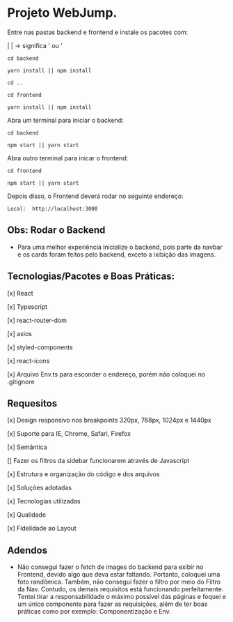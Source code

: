 # Projeto WebJump.

Entre nas pastas backend e frontend e instale os pacotes com:

| | -> significa ' ou '
```
cd backend

yarn install || npm install

cd ..

cd frontend 

yarn install || npm install
```

Abra um terminal para iniciar o backend:
```
cd backend

npm start || yarn start
```

Abra outro terminal para inicar o frontend:
```
cd frontend

npm start || yarn start
```

Depois disso, o Frontend deverá rodar no seguinte endereço:
```
Local:  http://localhost:3000
```


## Obs: Rodar o Backend 
 - Para uma melhor experiência inicialize o backend, pois parte da navbar e os cards foram feitos pelo backend, exceto a ixibição das imagens.


 ## Tecnologias/Pacotes e Boas Práticas:

[x] React

[x] Typescript

[x] react-router-dom

[x] axios

[x] styled-components

[x] react-icons

[x] Arquivo Env.ts para esconder o endereço, porém não coloquei no .gitignore


## Requesitos

[x] Design responsivo nos breakpoints 320px, 768px, 1024px e 1440px

[x] Suporte para IE, Chrome, Safari, Firefox

[x] Semântica

[] Fazer os filtros da sidebar funcionarem através de Javascript

[x] Estrutura e organização do código e dos arquivos

[x] Soluções adotadas

[x] Tecnologias utilizadas

[x] Qualidade

[x] Fidelidade ao Layout

## Adendos

 - Não consegui fazer o fetch de images do backend para exibir no Frontend, devido algo que deva estar faltando. Portanto, coloquei uma foto randômica. Também, não consegui fazer o filtro por meio do Filtro da Nav. Contudo, os demais requisitos está funcionando perfeitamente. Tentei tirar a responsabilidade o máximo possível das páginas e foquei e um único componente para fazer as requisições, além de ter boas práticas como por exemplo: Componentização e Env.
